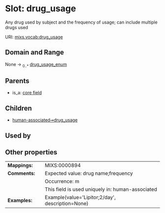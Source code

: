 
# Slot: drug_usage


Any drug used by subject and the frequency of usage; can include multiple drugs used

URI: [mixs.vocab:drug_usage](https://w3id.org/mixs/vocab/drug_usage)


## Domain and Range

None &#8594;  <sub>0..\*</sub> [drug_usage_enum](drug_usage_enum.md)

## Parents

 *  is_a: [core field](core_field.md)

## Children

 *  [human-associated➞drug_usage](human_associated_drug_usage.md)

## Used by


## Other properties

|  |  |  |
| --- | --- | --- |
| **Mappings:** | | MIXS:0000894 |
| **Comments:** | | Expected value: drug name;frequency |
|  | | Occurrence: m |
|  | | This field is used uniquely in: human-associated |
| **Examples:** | | Example(value='Lipitor;2/day', description=None) |

